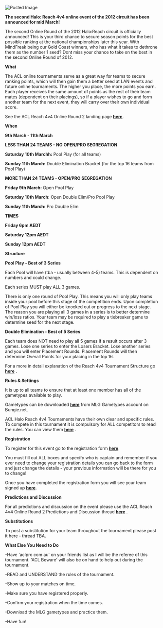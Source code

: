 ![Posted Image](http://i40.tinypic.com/29f9la8.png)





**The second Halo: Reach 4v4 online event of the 2012 circuit has been announced for mid March!**




The second Online Round of the 2012 Halo:Reach circuit is officially announced! This is your third chance to secure season points for the best possible ranking at the national championships later this year.  With MindFreak being our Gold Coast winners, who has what it takes to dethrone them as the number  1 seed? Dont miss your chance to take on the best in the second Online Round of 2012.






**What**

The ACL online tournaments serve as a great way for teams to secure ranking points, which will then gain them a better seed at LAN events and future online tournaments. The higher you place, the more points you earn. Each player receives the same amount of points as the rest of their team mates (dependent on their placings), so if a player wishes to go and form another team for the next event, they will carry over their own individual score.





See the ACL Reach 4v4 Online Round 2 landing page 
[**here**](http://www.aclpro.com.au/2012/events/halo/acl-reach-4v4-or2-landing-page).






**When**


**9th March - 11th March**






**LESS THAN 24 TEAMS - NO OPEN/PRO SEGREGATION**


**Saturday 10th Marchh:**
 Pool Play (for all teams)



**Sunday 11th March:**
 Double Elimination Bracket (for the top 16 teams from Pool Play)



**MORE THAN 24 TEAMS - OPEN/PRO SEGREGATION**


**Friday 9th March:**
Open Pool Play



**Saturday 10th March:**
 Open Double Elim/Pro Pool Play



**Sunday 11th March:**
 Pro Double Elim






**TIMES**


**Friday 6pm AEDT**
 



**Saturday 12pm AEDT**
 



**Sunday 12pm AEDT**






**Structure**


**Pool Play - Best of 3 Series**


Each Pool will have (tba - usually between 4-5) teams. This is dependent on numbers and could change.


Each series MUST play ALL 3 games.


There is only one round of Pool Play. This means you will only play teams inside your pool before this stage of the competition ends. Upon completion of Pool Play you will either be knocked out or progress to the next stage. The reason you are playing all 3 games in a series is to better determine win/loss ratios. Your team may be required to play a tiebreaker game to determine seed for the next stage.






**Double Elimination - Best of 5 Series**


Each team does NOT need to play all 5 games if a result occurs after 3 games. Lose one series to enter the Losers Bracket. Lose another series and you will enter Placement Rounds. Placement Rounds will then determine Overall Points for your placing in the top 16.





For a more in detail explanation of the Reach 4v4 Tournament Structure go 
**[here](http://www.aclpro.com.au/procircuit/reach-2012-structure)**
.






**Rules & Settings**




It is up to all teams to ensure that at least one member has all of the gametypes available to play.


Gametypes can be downloaded 
**[here](http://www.bungie.net/Stats/Reach/FileShare.aspx?player=MLG%20Gametypes)**
 from MLG Gametypes account on Bungie.net.





ACL Halo Reach 4v4 Tournaments have their own clear and specific rules. To compete in this tournament it is compulsory for ALL competitors to read the rules. You can view them 
**[here](http://www.aclpro.com.au/procircuit/acl-reach-4v4-rules)**
. 






**Registration**

To register for this event go to the registration form 
[**here**](http://registration.aclpro.com.au/?e=63). 





You must fill out ALL boxes and specify who is captain and remember if you ever need to change your registration details you can go back to the form and just change the details - your previous information will be there for you to change! 





Once you have completed the registration form you will see your team signed up 
[**here**]( http://www.aclpro.com.au/2012/events/halo/acl-reach-4v4-or2-rego).






**Predictions and Discussion** 


For all predictions and discussion on the event please use the ACL Reach 4v4 Online Round 2 Predictions and Discussion thread 
**[here](http://www.aclpro.com.au/forums/topic/16890-acl-halo-reach-4v4-online-r2-predictions-discussion-thread/)**
.






**Substitutions** 


To post a substitution for your team throughout the tournament please post it here - 
thread TBA.






**What Else You Need to Do**


-Have 'aclpro com au' on your friends list as I will be the referee of this tournament. 'ACL Beware' will also be on hand to help out during the tournament.


-READ and UNDERSTAND the rules of the tournament.


-Show up to your matches 
on time. 


-Make sure you have registered properly.


-Confirm your registration when the time comes.


-Download the MLG gametypes and practice them.


-Have fun!